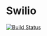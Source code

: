 # Swilio
[![Build Status](https://travis-ci.org/IndustrialRD/Swilio.svg?branch=master)](https://travis-ci.org/IndustrialRD/Swilio)
